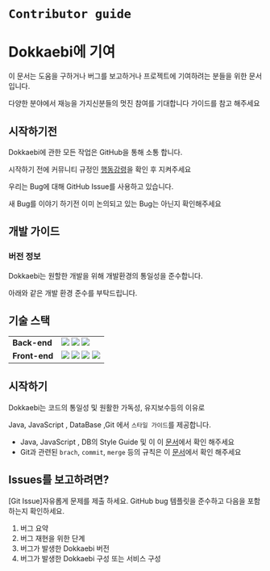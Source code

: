 # `Contributor guide`

# Dokkaebi**에 기여**

이 문서는 도움을 구하거나 버그를 보고하거나 프로젝트에 기여하려는 분들을 위한 문서입니다.

다양한 분야에서 재능을 가지신분들의 멋진 참여를 기대합니다 가이드를 참고 해주세요

## 시작하기전

Dokkaebi에 관한 모든 작업은 GitHub을 통해 소통 합니다.

시작하기 전에 커뮤니티 규정인 [행동강령](./ContributorCovenant.md)을 확인 후 지켜주세요

우리는 Bug에 대해 GitHub Issue를 사용하고 있습니다.

새 Bug를 이야기 하기전 이미 논의되고 있는 Bug는 아닌지 확인해주세요

## 개발 가이드

### 버전 정보

Dokkaebi는 원할한 개발을 위해 개발환경의 통일성을 준수합니다.

아래와 같은 개발 환경 준수를 부탁드립니다.



## 기술 스택
<div align=left>
<table>
    <tr>
        <td><b>Back-end</b></td>
        <td><img src="https://img.shields.io/badge/Java-11.0.13-007396?style=flat&logo=Java&logoColor=white"/>
<img src="https://img.shields.io/badge/Spring Boot-2.6.4-6DB33F?style=flat-square&logo=Spring Boot&logoColor=white"/>
<img src="https://img.shields.io/badge/Gradle-7.4-C71A36?style=flat-square&logo=Gradle&logoColor=white"/>
</td>
    </tr>
    <tr>
    <td><b>Front-end</b></td>
    <td>
<img src="https://img.shields.io/badge/Node-16.14.2-339933?style=flat-square&logo=Node.js&logoColor=white"/>
<img src="https://img.shields.io/badge/React-17.0.2-61DAFB?style=flat-square&logo=React&logoColor=white"/>
<img src="https://img.shields.io/badge/TypeScript-4.6.3-764ABC?style=flat-square&logo=Redux&logoColor=white"/>
<img src="https://img.shields.io/badge/MUI-5.6.1-007FFF?style=flat-square&logo=MUI&logoColor=white"/>
    </td>
    </tr>
    <tr>
</table>
</div>




## 시작하기 

Dokkaebi는 코드의 통일성 및 원활한 가독성, 유지보수등의 이유로

Java, JavaScript , DataBase ,Git 에서 `스타일 가이드`를 제공합니다.

- Java, JavaScript , DB의 Style Guide 및 이 이 [문서](./CodeStyleGuide.md)에서 확인 해주세요
- Git과 관련된 `brach`, `commit`, `merge` 등의 규칙은 이 [문서](./GitConvention.md)에서 확인 해주세요



## Issues를 **보고하려면?**

[Git Issue]자유롭게 문제를 제출 하세요. GitHub bug 템플릿을 준수하고 다음을 포함하는지 확인하세요.

1. 버그 요약
2. 버그 재현을 위한 단계
3. 버그가 발생한 Dokkaebi 버전
4. 버그가 발생한 Dokkaebi 구성 또는 서비스 구성
